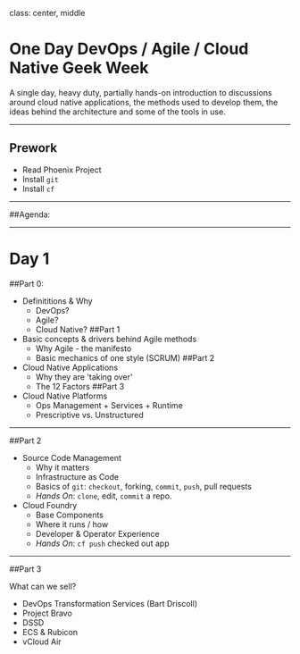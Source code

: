 class: center, middle

# One Day DevOps / Agile / Cloud Native Geek Week

A single day, heavy duty, partially hands-on introduction to discussions around cloud native applications, the methods used to develop them, the ideas behind the architecture and some of the tools in use.

---

## Prework

* Read Phoenix Project
* Install `git`
* Install `cf`

---

##Agenda:

---

# Day 1

##Part 0:
* Definititions & Why
    * DevOps?
    * Agile?
    * Cloud Native?
##Part 1
* Basic concepts & drivers behind Agile methods
  * Why Agile - the manifesto
  * Basic mechanics of one style (SCRUM)
##Part 2
* Cloud Native Applications
  * Why they are 'taking over'
  * The 12 Factors
##Part 3
* Cloud Native Platforms
  * Ops Management + Services + Runtime
  * Prescriptive vs. Unstructured

---

##Part 2

* Source Code Management
  * Why it matters
  * Infrastructure as Code
  * Basics of `git`:  `checkout`, forking, `commit`, `push`, pull requests
  * *Hands On*: `clone`, edit, `commit` a repo.
* Cloud Foundry
  * Base Components
  * Where it runs / how
  * Developer & Operator Experience
  * *Hands On*: `cf push` checked out app

---

##Part 3

What can we sell?

* DevOps Transformation Services (Bart Driscoll)
* Project Bravo
* DSSD
* ECS & Rubicon
* vCloud Air
